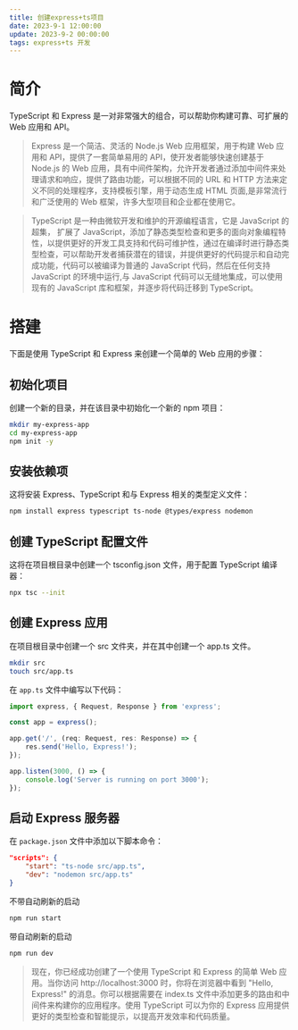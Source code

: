 ```yaml
---
title: 创建express+ts项目
date: 2023-9-1 12:00:00
update: 2023-9-2 00:00:00
tags: express+ts 开发
---
```


# 简介
TypeScript 和 Express 是一对非常强大的组合，可以帮助你构建可靠、可扩展的 Web 应用和 API。
> Express 是一个简洁、灵活的 Node.js Web 应用框架，用于构建 Web 应用和 API，提供了一套简单易用的 API，使开发者能够快速创建基于 Node.js 的 Web 应用，具有中间件架构，允许开发者通过添加中间件来处理请求和响应，提供了路由功能，可以根据不同的 URL 和 HTTP 方法来定义不同的处理程序，支持模板引擎，用于动态生成 HTML 页面,是非常流行和广泛使用的 Web 框架，许多大型项目和企业都在使用它。

> TypeScript 是一种由微软开发和维护的开源编程语言，它是 JavaScript 的超集， 扩展了 JavaScript，添加了静态类型检查和更多的面向对象编程特性，以提供更好的开发工具支持和代码可维护性，通过在编译时进行静态类型检查，可以帮助开发者捕获潜在的错误，并提供更好的代码提示和自动完成功能，代码可以被编译为普通的 JavaScript 代码，然后在任何支持 JavaScript 的环境中运行,与 JavaScript 代码可以无缝地集成，可以使用现有的 JavaScript 库和框架，并逐步将代码迁移到 TypeScript。

# 搭建
下面是使用 TypeScript 和 Express 来创建一个简单的 Web 应用的步骤：

## 初始化项目
创建一个新的目录，并在该目录中初始化一个新的 npm 项目：
```bash
mkdir my-express-app
cd my-express-app
npm init -y
```

## 安装依赖项
这将安装 Express、TypeScript 和与 Express 相关的类型定义文件：
```bash
npm install express typescript ts-node @types/express nodemon
```

## 创建 TypeScript 配置文件
这将在项目根目录中创建一个 tsconfig.json 文件，用于配置 TypeScript 编译器：
```bash
npx tsc --init
```

## 创建 Express 应用
在项目根目录中创建一个 src 文件夹，并在其中创建一个 app.ts 文件。
```bash
mkdir src
touch src/app.ts
```
在 `app.ts` 文件中编写以下代码：
```typescript
import express, { Request, Response } from 'express';

const app = express();

app.get('/', (req: Request, res: Response) => {
    res.send('Hello, Express!');
});

app.listen(3000, () => {
    console.log('Server is running on port 3000');
});
```

## 启动 Express 服务器
在 `package.json` 文件中添加以下脚本命令：
```json
"scripts": {
    "start": "ts-node src/app.ts",
    "dev": "nodemon src/app.ts"
}
```
不带自动刷新的启动
```bash
npm run start
```
带自动刷新的启动
```bash
npm run dev
```


> 现在，你已经成功创建了一个使用 TypeScript 和 Express 的简单 Web 应用。当你访问 http://localhost:3000 时，你将在浏览器中看到 "Hello, Express!" 的消息。你可以根据需要在 index.ts 文件中添加更多的路由和中间件来构建你的应用程序。使用 TypeScript 可以为你的 Express 应用提供更好的类型检查和智能提示，以提高开发效率和代码质量。